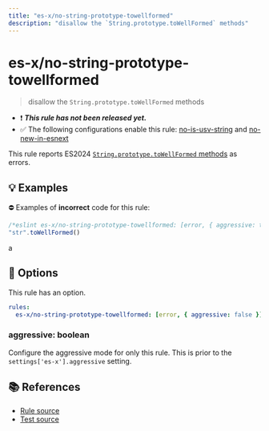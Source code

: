 ```yaml
---
title: "es-x/no-string-prototype-towellformed"
description: "disallow the `String.prototype.toWellFormed` methods"
---
```


# es-x/no-string-prototype-towellformed
> disallow the `String.prototype.toWellFormed` methods

- ❗ <badge text="This rule has not been released yet." vertical="middle" type="error"> ***This rule has not been released yet.*** </badge>
- ✅ The following configurations enable this rule: [no-is-usv-string] and [no-new-in-esnext]

This rule reports ES2024 [`String.prototype.toWellFormed` methods](https://github.com/tc39/proposal-is-usv-string) as errors.

## 💡 Examples

⛔ Examples of **incorrect** code for this rule:

<eslint-playground type="bad">

```js
/*eslint es-x/no-string-prototype-towellformed: [error, { aggressive: true }] */
"str".toWellFormed()
```

</eslint-playground>a

## 🔧 Options

This rule has an option.

```yaml
rules:
  es-x/no-string-prototype-towellformed: [error, { aggressive: false }]
```

### aggressive: boolean

Configure the aggressive mode for only this rule.
This is prior to the `settings['es-x'].aggressive` setting.

## 📚 References

- [Rule source](https://github.com/eslint-community/eslint-plugin-es-x/blob/master/lib/rules/no-string-prototype-towellformed.js)
- [Test source](https://github.com/eslint-community/eslint-plugin-es-x/blob/master/tests/lib/rules/no-string-prototype-towellformed.js)

[no-is-usv-string]: ../configs/index.md#no-is-usv-string
[no-new-in-esnext]: ../configs/index.md#no-new-in-esnext
